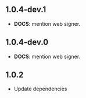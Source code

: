 ## 1.0.4-dev.1

 - **DOCS**: mention web signer.

## 1.0.4-dev.0

 - **DOCS**: mention web signer.

## 1.0.2

- Update dependencies
